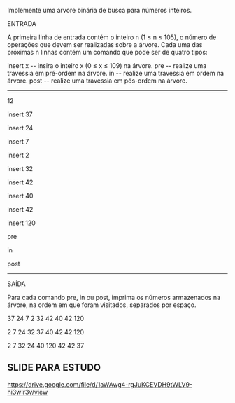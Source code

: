 Implemente uma árvore binária de busca para números inteiros.

ENTRADA

A primeira linha de entrada contém o inteiro n (1 ≤ n ≤ 105), o número de operações que devem ser realizadas sobre a árvore. Cada uma das próximas n linhas contém um comando que pode ser de quatro tipos:

insert x -- insira o inteiro x (0 ≤ x ≤ 109) na árvore.
pre -- realize uma travessia em pré-ordem na árvore.
in -- realize uma travessia em ordem na árvore.
post -- realize uma travessia em pós-ordem na árvore.

<hr>

12

insert 37

insert 24

insert 7

insert 2

insert 32

insert 42

insert 40

insert 42

insert 120

pre

in

post

<hr>

SAÍDA

Para cada comando pre, in ou post, imprima os números armazenados na árvore, na ordem em que foram visitados, separados por espaço.

37 24 7 2 32 42 40 42 120

2 7 24 32 37 40 42 42 120

2 7 32 24 40 120 42 42 37

## SLIDE PARA ESTUDO 
https://drive.google.com/file/d/1aWAwg4-rgJuKCEVDH9tWLV9-hi3wIr3v/view
